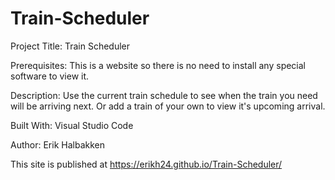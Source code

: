 # Train-Scheduler

Project Title:
Train Scheduler

Prerequisites:
This is a website so there is no need to install any special software to view it.

Description:
Use the current train schedule to see when the train you need will be arriving next. Or add a train of your own to view it's upcoming arrival.

Built With:
Visual Studio Code

Author:
Erik Halbakken

This site is published at https://erikh24.github.io/Train-Scheduler/


